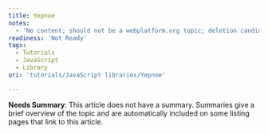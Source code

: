 ```yaml
---
title: Yepnoe
notes:
  - 'No content; should not be a webplatform.org topic; deletion candidate'
readiness: 'Not Ready'
tags:
  - Tutorials
  - JavaScript
  - Library
uri: 'tutorials/JavaScript libraries/Yepnoe'

---
```

**Needs Summary**: This article does not have a summary. Summaries give a brief overview of the topic and are automatically included on some listing pages that link to this article.

